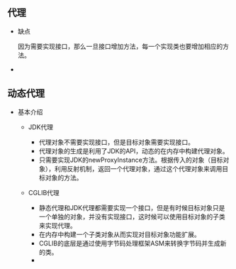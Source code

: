 ## 代理

- 缺点

  因为需要实现接口，那么一旦接口增加方法，每一个实现类也要增加相应的方法。

- 



## 动态代理

- 基本介绍
  - JDK代理
    - 代理对象不需要实现接口，但是目标对象需要实现接口。
    - 代理对象的生成是利用了JDK的API，动态的在内存中构建代理对象。
    - 只需要实现JDK的newProxyInstance方法。根据传入的对象（目标对象），利用反射机制，返回一个代理对象，通过这个代理对象来调用目标对象的方法。
  
  - CGLIB代理
    - 静态代理和JDK代理都需要实现一个接口，但是有时候目标对象只是一个单独的对象，并没有实现接口，这时候可以使用目标对象的子类来实现代理。
    - 在内存中构建一个子类对象从而实现对目标对象功能扩展。
    - CGLIB的底层是通过使用字节码处理框架ASM来转换字节码并生成新的类。
    - 